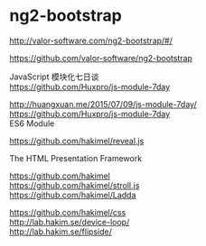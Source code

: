 # ng2-bootstrap  


http://valor-software.com/ng2-bootstrap/#/  


https://github.com/valor-software/ng2-bootstrap  





JavaScript 模块化七日谈  
https://github.com/Huxpro/js-module-7day  

http://huangxuan.me/2015/07/09/js-module-7day/  
https://github.com/Huxpro/js-module-7day  
ES6 Module  

https://github.com/hakimel/reveal.js  

The HTML Presentation Framework  


https://github.com/hakimel  
https://github.com/hakimel/stroll.js  
https://github.com/hakimel/Ladda  

https://github.com/hakimel/css  
http://lab.hakim.se/device-loop/  
http://lab.hakim.se/flipside/  

